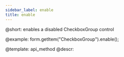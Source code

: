 ```yaml
---
sidebar_label: enable
title: enable
---          
```


@short: enables a disabled CheckboxGroup control





@example:
form.getItem("CheckboxGroup").enable();


@template: api_method
@descr:



